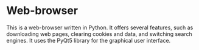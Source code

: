 # Web-browser
This is a web-browser written in Python. It offers several features, such as downloading web pages, clearing cookies and data, and switching search engines. It uses the PyQt5 library for the graphical user interface.

